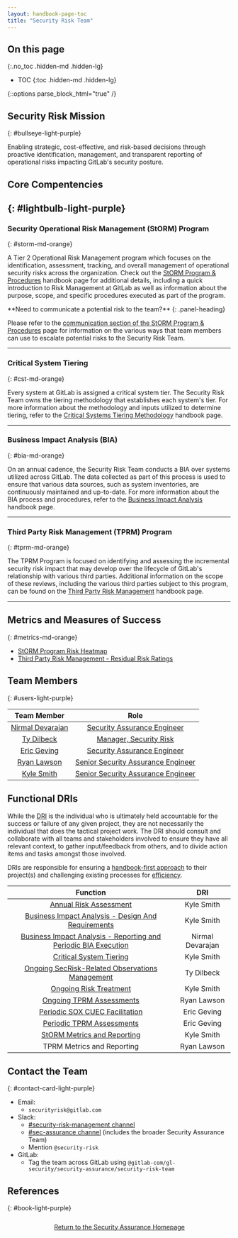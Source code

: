 ```yaml
---
layout: handbook-page-toc
title: "Security Risk Team"
---
```


## On this page
{:.no_toc .hidden-md .hidden-lg}

- TOC
{:toc .hidden-md .hidden-lg}

<!--HTML Parser Markup-->
{::options parse_block_html="true" /}

## <i class="fas fa-bullseye" style="color:rgb(110,73,203)" aria-hidden="true"></i> Security Risk Mission
{: #bullseye-light-purple}

Enabling strategic, cost-effective, and risk-based decisions through proactive identification, management, and transparent reporting of operational risks impacting GitLab's security posture.

## <i class="far fa-lightbulb" style="color:rgb(110,73,203)" aria-hidden="true"></i> Core Compentencies
{: #lightbulb-light-purple}
----

### <i class="fas fa-shield-alt" style="color:rgb(253,109,38)" aria-hidden="true"></i> Security Operational Risk Management (StORM) Program
{: #storm-md-orange}

A Tier 2 Operational Risk Management program which focuses on the identification, assessment, tracking, and overall management of operational security risks across the organization. Check out the [StORM Program & Procedures](/handbook/security/security-assurance/security-risk/storm-program/index.html) handbook page for additional details, including a quick introduction to Risk Management at GitLab as well as information about the purpose, scope, and specific procedures executed as part of the program. 


<div class="panel panel-gitlab-orange">
**Need to communicate a potential risk to the team?**
{: .panel-heading}
<div class="panel-body">

Please refer to the [communication section of the StORM Program & Procedures](/handbook/security/security-assurance/security-risk/storm-program/index.html#communication-of-risks-to-the-security-risk-team) page for information on the various ways that team members can use to escalate potential risks to the Security Risk Team.

</div>
</div>

----

### <i class="fas fa-search" style="color:rgb(253,109,38)" aria-hidden="true"></i> Critical System Tiering
{: #cst-md-orange}

Every system at GitLab is assigned a critical system tier. The Security Risk Team owns the tiering methodology that establishes each system's tier. For more information about the methodology and inputs utilized to determine tiering, refer to the [Critical Systems Tiering Methodology](/handbook/security/security-assurance/security-risk/storm-program/critical-systems.html) handbook page.

----

### <i class="fas fa-exclamation-triangle" style="color:rgb(253,109,38)" aria-hidden="true"></i> Business Impact Analysis (BIA)
{: #bia-md-orange}

On an annual cadence, the Security Risk Team conducts a BIA over systems utilized across GitLab. The data collected as part of this process is used to ensure that various data sources, such as system inventories, are continuously maintained and up-to-date. For more information about the BIA process and procedures, refer to the [Business Impact Analysis](/handbook/security/security-assurance/security-risk/storm-program/business-impact-analysis.html) handbook page.

----

### <i class="fas fa-hands-helping" style="color:rgb(253,109,38)" aria-hidden="true"></i> Third Party Risk Management (TPRM) Program
{: #tprm-md-orange}

The TPRM Program is focused on identifying and assessing the incremental security risk impact that may develop over the lifecycle of GitLab's relationship with various third parties. Additional information on the scope of these reviews, including the various third parties subject to this program, can be found on the [Third Party Risk Management](/handbook/security/security-assurance/security-risk/third-party-risk-management.html) handbook page.

----
## <i class="fas fa-tasks" style="color:rgb(253,109,38)" aria-hidden="true"></i> Metrics and Measures of Success
{: #metrics-md-orange}

- [StORM Program Risk Heatmap](/handbook/security/performance-indicators/#operational-security-risk-management-tier-2-risks)
- [Third Party Risk Management - Residual Risk Ratings](https://about.gitlab.com/handbook/security/performance-indicators/#third-party-risk-management)

## <i class="fas fa-users" style="color:rgb(110,73,203)" aria-hidden="true"></i> Team Members
{: #users-light-purple}

|Team Member|Role|
|:----------:|:----------:|
|[Nirmal Devarajan](https://gitlab.com/ndevarajan)|[Security Assurance Engineer](https://about.gitlab.com/job-families/security/security-risk/#security-risk-engineer-intermediate)|
|[Ty Dilbeck](https://gitlab.com/tdilbeck)|[Manager, Security Risk](https://about.gitlab.com/job-families/security/security-risk/#manager-security-risk)|
|[Eric Geving](https://gitlab.com/ericgeving)|[Security Assurance Engineer](https://about.gitlab.com/job-families/security/security-risk/#security-risk-engineer-intermediate)|
|[Ryan Lawson](https://gitlab.com/rlawson1)|[Senior Security Assurance Engineer](https://about.gitlab.com/job-families/security/security-risk/#senior-security-risk-engineer)|
|[Kyle Smith](https://gitlab.com/kylesmith2)|[Senior Security Assurance Engineer](https://about.gitlab.com/job-families/security/security-risk/#senior-security-risk-engineer)|

## Functional DRIs

While the [DRI](https://about.gitlab.com/handbook/people-group/directly-responsible-individuals/#characteristics-of-a-project-dri) is the individual who is ultimately held accountable for the success or failure of any given project, they are not necessarily the individual that does the tactical project work. The DRI should consult and collaborate with all teams and stakeholders involved to ensure they have all relevant context, to gather input/feedback from others, and to divide action items and tasks amongst those involved.

DRIs are responsible for ensuring a [handbook-first approach](https://about.gitlab.com/company/culture/all-remote/handbook-first-documentation/) to their project(s) and challenging existing processes for [efficiency](https://about.gitlab.com/handbook/values/#efficiency).

|Function	|DRI|
|:----------:|:----------:|
|[Annual Risk Assessment](https://about.gitlab.com/handbook/security/security-assurance/security-risk/storm-program/#storm-procedures)	|Kyle Smith|
|[Business Impact Analysis - Design And Requirements](https://about.gitlab.com/handbook/security/security-assurance/security-risk/storm-program/business-impact-analysis.html)	|Kyle Smith|
|[Business Impact Analysis - Reporting and Periodic BIA Execution](https://about.gitlab.com/handbook/security/security-assurance/security-risk/storm-program/business-impact-analysis.html)	|Nirmal Devarajan|
|[Critical System Tiering](https://about.gitlab.com/handbook/security/security-assurance/security-risk/storm-program/critical-systems.html#determining-critical-system-tiers)	|Kyle Smith|
|[Ongoing SecRisk-Related Observations Management](https://about.gitlab.com/handbook/security/security-assurance/observation-management-procedure.html#introduction-to-observation-management-at-gitlab)	|Ty Dilbeck|
|[Ongoing Risk Treatment](https://about.gitlab.com/handbook/security/security-assurance/security-risk/storm-program/#storm-procedures)	|Kyle Smith|
|[Ongoing TPRM Assessments](https://about.gitlab.com/handbook/security/security-assurance/security-risk/third-party-risk-management.html)	|Ryan Lawson|
|[Periodic SOX CUEC Facilitation](https://about.gitlab.com/handbook/security/security-assurance/security-risk/sox_cuec_mapping_procedure.html)	|Eric Geving|
|[Periodic TPRM Assessments](https://about.gitlab.com/handbook/security/security-assurance/security-risk/third-party-risk-management.html)	|Eric Geving|
|[StORM Metrics and Reporting](https://about.gitlab.com/handbook/security/security-assurance/security-risk/storm-program/#step-5-annual-storm-reports)	|Kyle Smith|
|TPRM Metrics and Reporting	|Ryan Lawson|

## <i class="fas fa-id-card" style="color:rgb(110,73,203)" aria-hidden="true"></i> Contact the Team
{: #contact-card-light-purple}

- <i class="fas fa-envelope fa-fw" style="color:rgb(219,59,33)" aria-hidden="true"></i> Email: 
   - `securityrisk@gitlab.com`
- <i class="fab fa-slack fa-fw" style="color:rgb(219,59,33)" aria-hidden="true"></i> Slack: 
   - [#security-risk-management channel](https://gitlab.slack.com/archives/C01EKDNRVFD)
   - [#sec-assurance channel](https://gitlab.slack.com/archives/C0129P7DW75) (includes the broader Security Assurance Team)
   - Mention `@security-risk`
- <i class="fab fa-gitlab fa-fw" style="color:rgb(219,59,33)" aria-hidden="true"></i> GitLab:
   - Tag the team across GitLab using `@gitlab-com/gl-security/security-assurance/security-risk-team`

## <i class="fas fa-book" style="color:rgb(110,73,203)" aria-hidden="true"></i> References
{: #book-light-purple}

<div class="flex-row" markdown="0" style="height:40px">
    <a href="https://about.gitlab.com/handbook/security/security-assurance/#" class="btn btn-purple-inv" style="width:100%;height:100%;margin:1px;display:flex;justify-content:center;align-items:center;">Return to the Security Assurance Homepage</a>
</div> 
